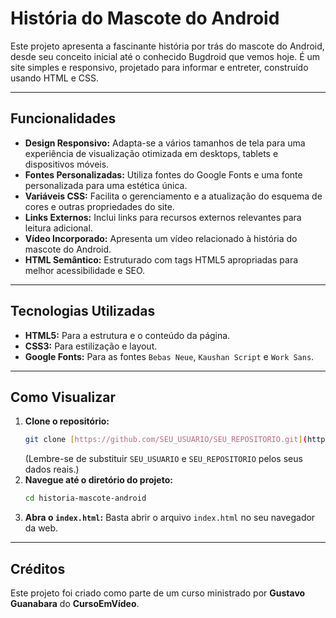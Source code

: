 # História do Mascote do Android

Este projeto apresenta a fascinante história por trás do mascote do Android, desde seu conceito inicial até o conhecido Bugdroid que vemos hoje. É um site simples e responsivo, projetado para informar e entreter, construído usando HTML e CSS.

---

## Funcionalidades

* **Design Responsivo:** Adapta-se a vários tamanhos de tela para uma experiência de visualização otimizada em desktops, tablets e dispositivos móveis.
* **Fontes Personalizadas:** Utiliza fontes do Google Fonts e uma fonte personalizada para uma estética única.
* **Variáveis CSS:** Facilita o gerenciamento e a atualização do esquema de cores e outras propriedades do site.
* **Links Externos:** Inclui links para recursos externos relevantes para leitura adicional.
* **Vídeo Incorporado:** Apresenta um vídeo relacionado à história do mascote do Android.
* **HTML Semântico:** Estruturado com tags HTML5 apropriadas para melhor acessibilidade e SEO.

---

## Tecnologias Utilizadas

* **HTML5:** Para a estrutura e o conteúdo da página.
* **CSS3:** Para estilização e layout.
* **Google Fonts:** Para as fontes `Bebas Neue`, `Kaushan Script` e `Work Sans`.

---

## Como Visualizar

1.  **Clone o repositório:**
    ```bash
    git clone [https://github.com/SEU_USUARIO/SEU_REPOSITORIO.git](https://github.com/SEU_USUARIO/SEU_REPOSITORIO.git)
    ```
    (Lembre-se de substituir `SEU_USUARIO` e `SEU_REPOSITORIO` pelos seus dados reais.)
2.  **Navegue até o diretório do projeto:**
    ```bash
    cd historia-mascote-android
    ```
3.  **Abra o `index.html`:**
    Basta abrir o arquivo `index.html` no seu navegador da web.

---
## Créditos

Este projeto foi criado como parte de um curso ministrado por **Gustavo Guanabara** do **CursoEmVídeo**.
